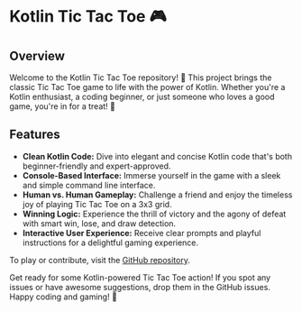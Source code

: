 <!DOCTYPE html>
<html lang="en">

<head>
  <meta charset="UTF-8">
  <meta name="viewport" content="width=device-width, initial-scale=1.0">
</head>

<body>

  <h1>Kotlin Tic Tac Toe 🎮</h1>

  <h2>Overview</h2>
  <p>Welcome to the Kotlin Tic Tac Toe repository! 🌟 This project brings the classic Tic Tac Toe game to life with the power of Kotlin. Whether you're a Kotlin enthusiast, a coding beginner, or just someone who loves a good game, you're in for a treat! 🚀</p>

  <h2>Features</h2>
  <ul>
    <li><strong>Clean Kotlin Code:</strong> Dive into elegant and concise Kotlin code that's both beginner-friendly and expert-approved.</li>
    <li><strong>Console-Based Interface:</strong> Immerse yourself in the game with a sleek and simple command line interface.</li>
    <li><strong>Human vs. Human Gameplay:</strong> Challenge a friend and enjoy the timeless joy of playing Tic Tac Toe on a 3x3 grid.</li>
    <li><strong>Winning Logic:</strong> Experience the thrill of victory and the agony of defeat with smart win, lose, and draw detection.</li>
    <li><strong>Interactive User Experience:</strong> Receive clear prompts and playful instructions for a delightful gaming experience.</li>
  </ul>

  <p>To play or contribute, visit the <a href="https://github.com/shreyanshsinghks/TicTacToe">GitHub repository</a>.</p>

  <footer>
    <p>Get ready for some Kotlin-powered Tic Tac Toe action! If you spot any issues or have awesome suggestions, drop them in the GitHub issues. Happy coding and gaming! 🎉</p>
  </footer>

</body>

</html>
